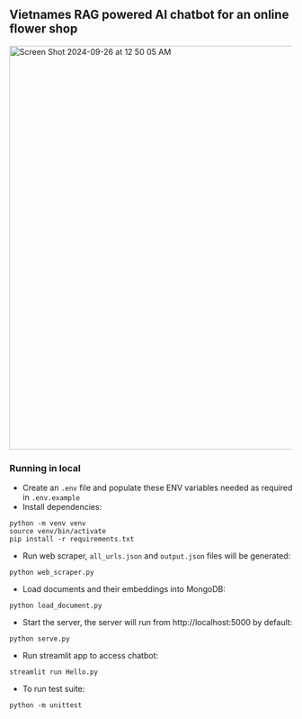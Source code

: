 ## Vietnames RAG powered AI chatbot for an online flower shop ##

<img width="717" alt="Screen Shot 2024-09-26 at 12 50 05 AM" src="https://github.com/user-attachments/assets/cfb152d4-38a8-4c15-95b1-90ce6e6ab70d">

### Running in local ###
- Create an `.env` file and populate these ENV variables needed as required in  `.env.example`
- Install dependencies:
```
python -m venv venv
source venv/bin/activate
pip install -r requirements.txt
```

- Run web scraper, `all_urls.json` and  `output.json` files will be generated:
```
python web_scraper.py
```

- Load documents and their embeddings into MongoDB:
```
python load_document.py
```

- Start the server, the server will run from http://localhost:5000 by default:
```
python serve.py
```

- Run streamlit app to access chatbot:
```
streamlit run Hello.py
```

- To run test suite:
```
python -m unittest
```
